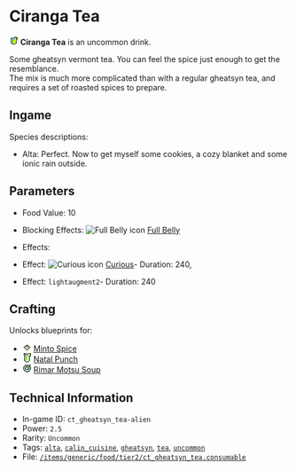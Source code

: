 # Ciranga Tea

<img src="https://raw.githubusercontent.com/Ceterai/Enternia/main/items/generic/food/tier2/ct_gheatsyn_tea.png" alt="Ciranga Tea icon" loading="lazy" height=16px width="auto" /> **Ciranga Tea** is an uncommon drink.

Some gheatsyn vermont tea. You can feel the spice just enough to get the resemblance.  
The mix is much more complicated than with a regular gheatsyn tea, and requires a set of roasted spices to prepare.

## Ingame

Species descriptions:

- Alta: Perfect. Now to get myself some cookies, a cozy blanket and some ionic rain outside.

## Parameters

- Food Value: 10
- Blocking Effects: <img src="https://starbounder.org/mediawiki/images/6/60/Status_Well_Fed.png" alt="Full Belly icon" loading="lazy" height=16px width=16px /> [Full Belly](https://starbounder.org/Full_Belly)
- Effects: 

- Effect: <img src="https://raw.githubusercontent.com/Ceterai/Enternia/main/animations/emotes/confused.png:1" alt="Curious icon" loading="lazy" height=16px width="auto" /> [Curious](https://ceterai.github.io/MyEnternia/Wiki/Curious)- Duration: 240, 

- Effect: `lightaugment2`- Duration: 240

## Crafting

Unlocks blueprints for:

- <img src="https://raw.githubusercontent.com/Ceterai/Enternia/main/items/generic/food/other/ct_minto_spice.png" alt="Minto Spice icon" loading="lazy" height=16px width="auto" /> [Minto Spice](https://ceterai.github.io/MyEnternia/Wiki/MintoSpice)
- <img src="https://raw.githubusercontent.com/Ceterai/Enternia/main/items/generic/food/tier3/ct_natal_punch.png" alt="Natal Punch icon" loading="lazy" height=16px width="auto" /> [Natal Punch](https://ceterai.github.io/MyEnternia/Wiki/NatalPunch)
- <img src="https://raw.githubusercontent.com/Ceterai/Enternia/main/items/generic/food/tier3/ct_rimar_motsu.png" alt="Rimar Motsu Soup icon" loading="lazy" height=16px width="auto" /> [Rimar Motsu Soup](https://ceterai.github.io/MyEnternia/Wiki/RimarMotsuSoup)

## Technical Information

- In-game ID: `ct_gheatsyn_tea-alien`
- Power: `2.5`
- Rarity: `Uncommon`
- Tags: [`alta`](https://ceterai.github.io/MyEnternia/Wiki/Tags/Alta), [`calin_cuisine`](https://ceterai.github.io/MyEnternia/Wiki/Tags/CalinCuisine), [`gheatsyn`](https://ceterai.github.io/MyEnternia/Wiki/Tags/Gheatsyn), [`tea`](https://ceterai.github.io/MyEnternia/Wiki/Tags/Tea), [`uncommon`](https://ceterai.github.io/MyEnternia/Wiki/Tags/Uncommon)
- File: [`/items/generic/food/tier2/ct_gheatsyn_tea.consumable`](https://github.com/Ceterai/Enternia/blob/main/items/generic/food/tier2/ct_gheatsyn_tea.consumable)
